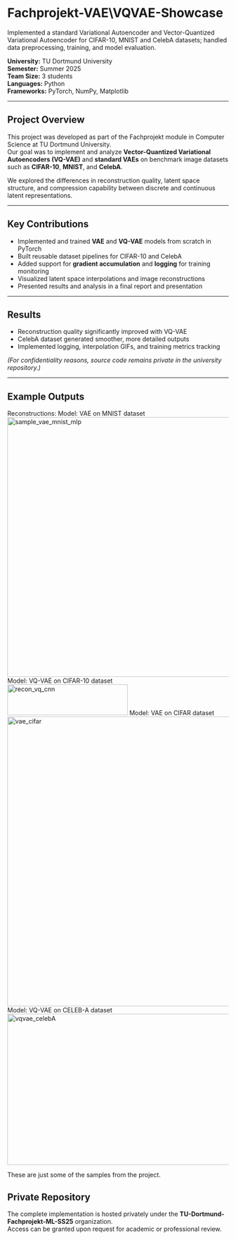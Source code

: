 # Fachprojekt-VAE\VQVAE-Showcase
Implemented a standard Variational Autoencoder and Vector-Quantized Variational Autoencoder for CIFAR-10, MNIST and CelebA datasets; handled data preprocessing, training, and model evaluation.


**University:** TU Dortmund University  
**Semester:** Summer 2025  
**Team Size:** 3 students  
**Languages:** Python  
**Frameworks:** PyTorch, NumPy, Matplotlib  

---

## Project Overview

This project was developed as part of the Fachprojekt module in Computer Science at TU Dortmund University.  
Our goal was to implement and analyze **Vector-Quantized Variational Autoencoders (VQ-VAE)** and **standard VAEs** on benchmark image datasets such as **CIFAR-10**, **MNIST**, and **CelebA**.

We explored the differences in reconstruction quality, latent space structure, and compression capability between discrete and continuous latent representations.

---

##  Key Contributions

- Implemented and trained **VAE** and **VQ-VAE** models from scratch in PyTorch  
- Built reusable dataset pipelines for CIFAR-10 and CelebA  
- Added support for **gradient accumulation** and **logging** for training monitoring  
- Visualized latent space interpolations and image reconstructions  
- Presented results and analysis in a final report and presentation

---

## Results

- Reconstruction quality significantly improved with VQ-VAE  
- CelebA dataset generated smoother, more detailed outputs  
- Implemented logging, interpolation GIFs, and training metrics tracking  

*(For confidentiality reasons, source code remains private in the university repository.)*

---

## Example Outputs
Reconstructions:
Model: VAE on MNIST dataset
<img width="590" height="590" alt="sample_vae_mnist_mlp" src="https://github.com/user-attachments/assets/449be63b-6b24-4c59-bd84-7c0201ab7c85" />
Model: VQ-VAE on CIFAR-10 dataset
<img width="274" height="70" alt="recon_vq_cnn" src="https://github.com/user-attachments/assets/2ba4fb33-9972-45a0-a909-ae6cfbcd0264" />
Model: VAE on CIFAR dataset
<img width="636" height="658" alt="vae_cifar" src="https://github.com/user-attachments/assets/166da710-3132-4fc2-81f1-8f6541ec414e" />
Model: VQ-VAE on CELEB-A dataset
<img width="1189" height="343" alt="vqvae_celebA" src="https://github.com/user-attachments/assets/2ddb0c9b-cc0e-44d3-a934-25ef4af428c2" />

These are just some of the samples from the project.


##  Private Repository
The complete implementation is hosted privately under the **TU-Dortmund-Fachprojekt-ML-SS25** organization.  
Access can be granted upon request for academic or professional review.

